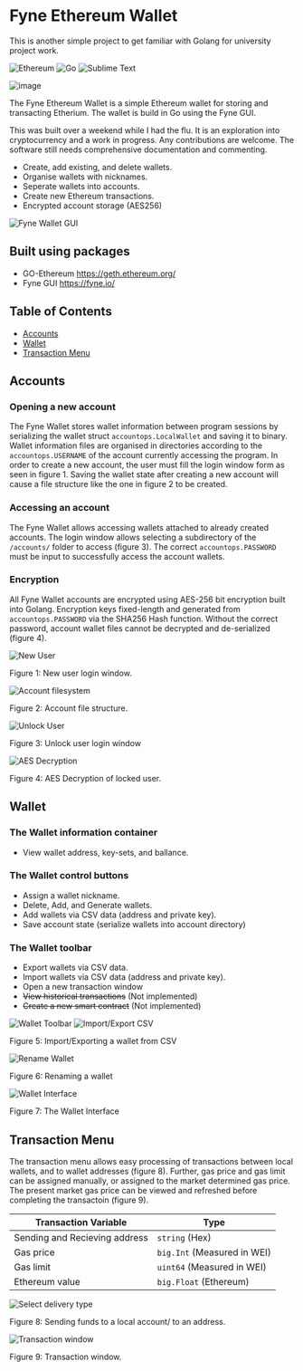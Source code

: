 # Fyne Ethereum Wallet

This is another simple project to get familiar with Golang for university project work.

![Ethereum](https://img.shields.io/badge/Ethereum-3C3C3D?style=for-the-badge&logo=Ethereum&logoColor=white) ![Go](https://img.shields.io/badge/go-%2300ADD8.svg?style=for-the-badge&logo=go&logoColor=white) ![Sublime Text](https://img.shields.io/badge/sublime_text-%23575757.svg?style=for-the-badge&logo=sublime-text&logoColor=important)

![image](https://github.com/ryan-n-may/Fyne_Ethereum_Wallet/assets/22835771/67893e73-d96a-49b8-b2d7-a0badbf17f03)

The Fyne Ethereum Wallet is a simple Ethereum wallet for storing and transacting Etherium. The wallet is build in Go using the Fyne GUI. 

This was built over a weekend while I had the flu. It is an exploration into cryptocurrency and a work in progress. Any contributions are welcome. The software still needs comprehensive documentation and commenting.

* Create, add existing, and delete wallets.
* Organise wallets with nicknames.
* Seperate wallets into accounts.
* Create new Ethereum transactions.
* Encrypted account storage (AES256)

![Fyne Wallet GUI](https://github.com/ryan-n-may/Fyne_Ethereum_Wallet/blob/main/screenshots/summary_image.png)

## Built using packages
* GO-Ethereum https://geth.ethereum.org/
* Fyne GUI https://fyne.io/

## Table of Contents  
- [Accounts](#accounts)
- [Wallet](#wallet)
- [Transaction Menu](#transaction-menu)

## Accounts 
### Opening a new account
The Fyne Wallet stores wallet information between program sessions by serializing the wallet struct `accountops.LocalWallet` and saving it to binary. Wallet information files are organised in directories according to the `accountops.USERNAME` of the account currently accessing the program.  In order to create a new account, the user must fill the login window form as seen in figure 1. Saving the wallet state after creating a new account will cause a file structure like the one in figure 2 to be created.  
### Accessing an account
The Fyne Wallet allows accessing wallets attached to already created accounts. The login window allows selecting a subdirectory of the `/accounts/` folder to access (figure 3). The correct `accountops.PASSWORD` must be input to successfully access the account wallets. 
### Encryption 
All Fyne Wallet accounts are encrypted using AES-256 bit encryption built into Golang.  Encryption keys fixed-length and generated from `accountops.PASSWORD` via the SHA256 Hash function. Without the correct password, account wallet files cannot be decrypted and de-serialized (figure 4). 

![New User](https://github.com/ryan-n-may/Fyne_Ethereum_Wallet/blob/main/screenshots/new_account.png)

Figure 1: New user login window.

![Account filesystem](https://github.com/ryan-n-may/Fyne_Ethereum_Wallet/blob/main/screenshots/filesystem.png)

Figure 2: Account file structure.

![Unlock User](https://github.com/ryan-n-may/Fyne_Ethereum_Wallet/blob/main/screenshots/Unlock_account.png)

Figure 3: Unlock user login window

![AES Decryption](https://github.com/ryan-n-may/Fyne_Ethereum_Wallet/blob/main/screenshots/AES_decryption.png)

Figure 4: AES Decryption of locked user. 

## Wallet 
### The Wallet information container
* View wallet address, key-sets, and ballance.
### The Wallet control buttons
* Assign a wallet nickname.
* Delete, Add, and Generate wallets. 
* Add wallets via CSV data (address and private key).
* Save account state (serialize wallets into account directory)
### The Wallet toolbar
* Export wallets via CSV data.
* Import wallets via CSV data (address and private key).
* Open a new transaction window
* ~~View historical transactions~~ (Not implemented)
* ~~Create a new smart contract~~ (Not implemented)

![Wallet Toolbar](https://github.com/ryan-n-may/Fyne_Ethereum_Wallet/blob/main/screenshots/Wallet_toolbar.png)
![Import/Export CSV](https://github.com/ryan-n-may/Fyne_Ethereum_Wallet/blob/main/screenshots/import_export_wallet.png)

Figure 5: Import/Exporting a wallet from CSV

![Rename Wallet](https://github.com/ryan-n-may/Fyne_Ethereum_Wallet/blob/main/screenshots/rename_wallet.png)

Figure 6: Renaming a wallet

![Wallet Interface](https://github.com/ryan-n-may/Fyne_Ethereum_Wallet/blob/main/screenshots/Wallet_interface.png)

Figure 7: The Wallet Interface

## Transaction Menu
The transaction menu allows easy processing of transactions between local wallets, and to wallet addresses (figure 8). Further, gas price and gas limit can be assigned manually, or assigned to the market determined gas price. The present market gas price can be viewed and refreshed before completing the transactoin (figure 9). 

| Transaction Variable          | Type                        |
|-------------------------------|-----------------------------|
| Sending and Recieving address | `string` (Hex)              |
| Gas price                     | `big.Int` (Measured in WEI) |
| Gas limit                     | `uint64` (Measured in WEI)  |
| Ethereum value                | `big.Float` (Ethereum)      |

![Select delivery type](https://github.com/ryan-n-may/Fyne_Ethereum_Wallet/blob/main/screenshots/transaction_window_deliv_type.png)

Figure 8: Sending funds to a local account/ to an address.

![Transaction window](https://github.com/ryan-n-may/Fyne_Ethereum_Wallet/blob/main/screenshots/transaction_window.png)

Figure 9: Transaction window.


